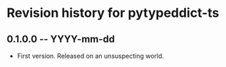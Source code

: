 # Revision history for pytypeddict-ts

## 0.1.0.0 -- YYYY-mm-dd

* First version. Released on an unsuspecting world.
